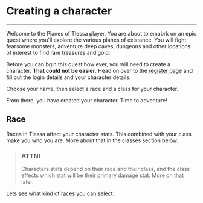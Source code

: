 # Creating a character

-----------------------

Welcome to the Planes of Tlessa player. You are about to emabrk on an epic quest where you'll explore the various planes of existance. You will fight fearsome monsters, adventure deep caves, dungeons and other locations of interest to find rare treasures and gold.

Before you can bgin this quest how ever, you will need to create a character. **That could not be easier**. Head on over to the [register page](/register) and fill out the login details and your character details.

Choose your name, then select a race and a class for your character.

From there, you have created your character. Time to adventure!

## Race

Races in Tlessa affect your character stats. This combined with your class make you who you are. More about that in the classes section below.


> ### ATTN!
>
> Characters stats depend on their race and their class, and the class effects which stat will be their primary damage stat. More
> on that later.

Lets see what kind of races you can select: